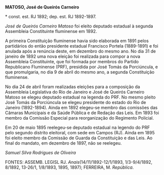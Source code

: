**MATOSO, José de Queirós Carneiro**

\* const. est. RJ 1892; dep. est. RJ 1892-1897.

*José de Queirós Carneiro Matoso* foi eleito deputado estadual à segunda
Assembleia Constituinte fluminense em 1892.

A primeira Constituição fluminense havia sido elaborada em 1891 pelos
partidários do então presidente estadual Francisco Portela (1889-1891) e
foi anulada após a renúncia deste, em dezembro do mesmo ano. No dia 31
de janeiro de 1892 uma nova eleição foi realizada para compor a nova
Assembleia Constituinte, que foi formada por membros do Partido
Republicano Fluminense (PRF), presidida por José Tomás da Porciúncula, e
que promulgaria, no dia 9 de abril do mesmo ano, a segunda Constituição
fluminense.

No dia 24 de abril foram realizadas eleições para a composição da
Assembleia Legislativa do Rio de Janeiro e José de Queirós Carneiro
Matoso se elegeu deputado estadual na legenda do PRF. No mesmo pleito
José Tomás da Porciúncula se elegeu presidente do estado do Rio de
Janeiro (1892-1894). Ainda em 1892 elegeu-se membro das comissões das
Câmaras Municipais e da Saúde Pública e de Redação das Leis. Em 1893 foi
membro da Comissão Especial para reorganização do Regimento Policial.

Em 20 de maio 1895 reelegeu-se deputado estadual na legendo do PRF pelo
segundo distrito eleitoral, com sede em Campos (RJ). Ainda em 1895 foi
eleito membro da Comissão de Guarda da Constituição e das Leis. Ao final
do mandato, em dezembro de 1897, não se reelegeu.

*Samuel Silva Rodrigues de Oliveira*

FONTES: ASSEMB. LEGISL RJ. *Anais*(14/11/1892-12/1/1893, 1/3-9/4/1892,
8/1892, 13-26/1, 1/8/1893, 1895, 1897); FERREIRA, M. *República*.
